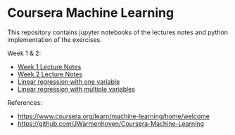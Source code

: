 # Coursera Machine Learning

This repository contains jupyter notebooks of the lectures notes and python implementation of the exercises.

Week 1 & 2:

 * [Week 1 Lecture Notes](https://github.com/kvantas/stanford_machine_learning/blob/master/notebooks/01_Week_01_Lecture_Notes%20.ipynb)
 * [Week 2 Lecture Notes](https://github.com/kvantas/stanford_machine_learning/blob/master/notebooks/02_Week_2_Lecture_Notes%20.ipynb)
 * [Linear regression with one variable](https://github.com/kvantas/stanford_machine_learning/blob/master/notebooks/01_Linear_Regression_ex.ipynb)
 * [Linear regression with multiple variables](https://github.com/kvantas/stanford_machine_learning/blob/master/notebooks/01_Linear_Regression_Multi_ex.ipynb)


References:

* https://www.coursera.org/learn/machine-learning/home/welcome
* https://github.com/JWarmenhoven/Coursera-Machine-Learning